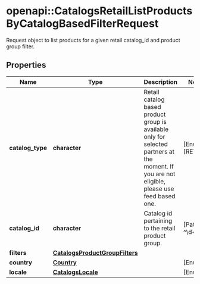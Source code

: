 # openapi::CatalogsRetailListProductsByCatalogBasedFilterRequest

Request object to list products for a given retail catalog_id and product group filter.

## Properties
Name | Type | Description | Notes
------------ | ------------- | ------------- | -------------
**catalog_type** | **character** | Retail catalog based product group is available only for selected partners at the moment. If you are not eligible, please use feed based one. | [Enum: [RETAIL]] 
**catalog_id** | **character** | Catalog id pertaining to the retail product group. | [Pattern: ^\\d+$] 
**filters** | [**CatalogsProductGroupFilters**](CatalogsProductGroupFilters.md) |  | 
**country** | [**Country**](Country.md) |  | [Enum: ] 
**locale** | [**CatalogsLocale**](CatalogsLocale.md) |  | [Enum: ] 


